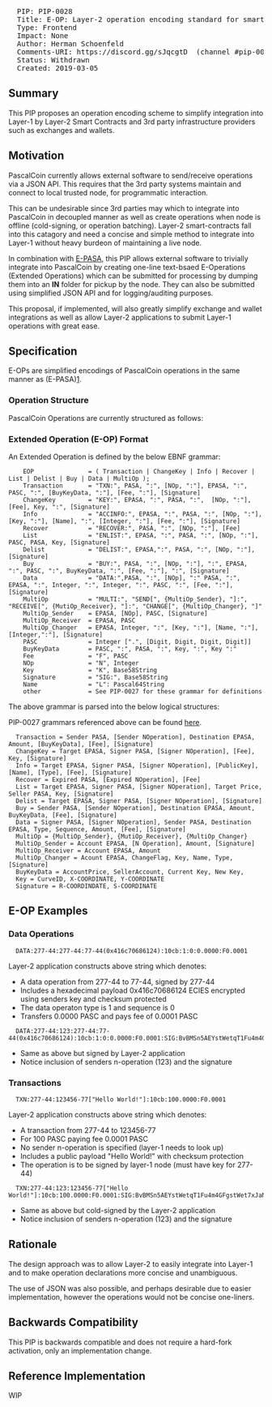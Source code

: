 <pre>
  PIP: PIP-0028
  Title: E-OP: Layer-2 operation encoding standard for smart-contracts
  Type: Frontend
  Impact: None
  Author: Herman Schoenfeld <herman@sphere10.com>
  Comments-URI: https://discord.gg/sJqcgtD  (channel #pip-0028)
  Status: Withdrawn
  Created: 2019-03-05
</pre>

## Summary

This PIP proposes an operation encoding scheme to simplify integration into Layer-1 by Layer-2 Smart Contracts and 3rd party infrastructure providers such as exchanges and wallets.

## Motivation

PascalCoin currently allows external software to send/receive operations via a JSON API. This requires that the 3rd party systems maintain and connect to local trusted node, for programmatic interaction.

This can be undesirable since 3rd parties may which to integrate into PascalCoin in decoupled manner as well as create operations when node is offline (cold-signing, or operation batching). Layer-2 smart-contracts fall into this catagory and need a concise and simple method to integrate into Layer-1 without heavy burdeon of maintaining a live node.

In combination with [E-PASA][1], this PIP allows external software to trivially integrate into PascalCoin by creating one-line text-bsaed E-Operations (Extended Operations) which can be submitted for processing by dumping them into an **IN** folder for pickup by the node. They can also be submitted using simplified JSON API and for logging/auditing purposes.

This proposal, if implemented, will also greatly simplify exchange and wallet integrations as well as allow Layer-2 applications to submit Layer-1 operations with great ease.

## Specification

E-OPs are simplified encodings of PascalCoin operations in the same manner as (E-PASA)[1].

### Operation Structure

PascalCoin Operations are currently structured as follows:

### Extended Operation (E-OP) Format

An Extended Operation is defined by the below EBNF grammar:

```
    EOP               = ( Transaction | ChangeKey | Info | Recover | List | Delist | Buy | Data | MultiOp );    
    Transaction       = "TXN:", PASA, ":", [NOp, ":"], EPASA, ":", PASC, ":", [BuyKeyData, ":"], [Fee, ":"], [Signature] 
    ChangeKey         = "KEY:", EPASA, ":", PASA, ":",  [NOp, ":"], [Fee], Key, ":", [Signature]
    Info              = "ACCINFO:", EPASA, ":", PASA, ":", [NOp, ":"], [Key, ":"], [Name], ":", [Integer, ":"], [Fee, ":"], [Signature]  
    Recover           = "RECOVER:", PASA, ":", [NOp, ":"], [Fee] 
    List              = "ENLIST:", EPASA, ":", PASA, ":", [NOp, ":"], PASC, PASA, Key, [Signature]
    Delist            = "DELIST:", EPASA,":", PASA, ":", [NOp, ":"], [Signature]
    Buy               = "BUY:", PASA, ":", [NOp, ":"], ":", EPASA, ":", PASC, ":", BuyKeyData, ":", [Fee, ":"], ":", [Signature]
    Data              = "DATA:",PASA, ":", [NOp], ":" PASA, ":", EPASA, ":", Integer, ":", Integer, ":", PASC, ":", [Fee, ":"], [Signature]
    MultiOp           = "MULTI:", "SEND[", {MultiOp_Sender}, "]:", "RECEIVE[", {MutiOp_Receiver}, "]:", "CHANGE[", {MultiOp_Changer}, "]"
    MultiOp_Sender    = EPASA, [NOp], PASC, [Signature]
    MultiOp_Receiver  = EPASA, PASC
    MultiOp_Changer   = EPASA, Integer, ":", [Key, ":"], [Name, ":"], [Integer,":"], [Signature]
    PASC              = Integer [".", [Digit, Digit, Digit, Digit]]
    BuyKeyData        = PASC, ":", PASA, ":", Key, ":", Key ":"
    Fee               = "F", PASC
    NOp               = "N", Integer
    Key               = "K", Base58String
    Signature         = "SIG:", Base58String
    Name              = "L": Pascal64String
    other             = See PIP-0027 for these grammar for definitions
```

The above grammar is parsed into the below logical structures:

PIP-0027 grammars referenced above can be found [here](https://github.com/PascalCoin/PascalCoin/blob/master/PIP/PIP-0027.md#extended-pasa-format-e-pasa).

```
  Transaction = Sender PASA, [Sender NOperation], Destination EPASA, Amount, [BuyKeyData], [Fee], [Signature] 
  ChangeKey = Target EPASA, Signer PASA, [Signer NOperation], [Fee], Key, [Signature]
  Info = Target EPASA, Signer PASA, [Signer NOperation], [PublicKey], [Name], [Type], [Fee], [Signature]
  Recover = Expired PASA, [Expired NOperation], [Fee] 
  List = Target EPASA, Signer PASA, [Signer NOperation], Target Price, Seller PASA, Key, [Signature]
  Delist = Target EPASA, Signer PASA, [Signer NOperation], [Signature]
  Buy = Sender PASA, [Sender NOperation], Destination EPASA, Amount, BuyKeyData, [Fee], [Signature]
  Data = Signer PASA, [Signer NOperation], Sender PASA, Destination EPASA, Type, Sequence, Amount, [Fee], [Signature]
  MultiOp = {MultiOp_Sender}, {MutiOp_Receiver}, {MultiOp_Changer}
  MultiOp_Sender = Account EPASA, [N Operation], Amount, [Signature]
  MultiOp_Receiver = Account EPASA, Amount
  MultiOp_Changer = Acount EPASA, ChangeFlag, Key, Name, Type, [Signature]
  BuyKeyData = AccountPrice, SellerAccount, Current Key, New Key,  
  Key = CurveID, X-COORDINATE, Y-COORDINATE
  Signature = R-COORDINDATE, S-COORDINATE

```  
 
## E-OP Examples

### Data Operations 

```
  DATA:277-44:277-44:77-44(0x416c70686124):10cb:1:0:0.0000:F0.0001
```

Layer-2 application constructs above string which denotes:
- A data operation from 277-44 to 77-44, signed by 277-44
- Includes a hexadecimal payload 0x416c70686124 ECIES encrypted using senders key and checksum protected
- The data operaton type is 1 and sequence is 0
- Transfers 0.0000 PASC and pays fee of 0.0001 PASC

```
  DATA:277-44:123:277-44:77-44(0x416c70686124):10cb:1:0:0.0000:F0.0001:SIG:BvBMSn5AEYstWetqT1Fu4m4GFgstWet7xJaNVN21BvstWestWetqTFn5Au4m4GFg7xJaNVN2
```
- Same as above but signed by Layer-2 application
- Notice inclusion of senders n-operation (123) and the signature


### Transactions 

```
  TXN:277-44:123456-77["Hello World!"]:10cb:100.0000:F0.0001
```

Layer-2 application constructs above string which denotes:
- A transaction from 277-44 to 123456-77 
- For 100 PASC paying fee 0.0001 PASC
- No sender n-operation is specified (layer-1 needs to look up)
- Includes a public payload "Hello World!" with checksum protection
- The operation is to be signed by layer-1 node (must have key for 277-44)


```
  TXN:277-44:123:123456-77["Hello World!"]:10cb:100.0000:F0.0001:SIG:BvBMSn5AEYstWetqT1Fu4m4GFgstWet7xJaNVN21BvstWestWetqTFn5Au4m4GFg7xJaNVN2
```

- Same as above but cold-signed by the Layer-2 application
- Notice inclusion of senders n-operation (123) and the signature


## Rationale

The design approach was to allow Layer-2 to easily integrate into Layer-1 and to make operation declarations more concise and unambiguous.

The use of JSON was also possible, and perhaps desirable due to easier implementation, however the operations would not be concise one-liners.

## Backwards Compatibility

This PIP is backwards compatible and does not require a hard-fork activation, only an implementation change.
 
## Reference Implementation

WIP


[1]: https://github.com/PascalCoin/PascalCoin/blob/master/PIP/PIP-0027.md
